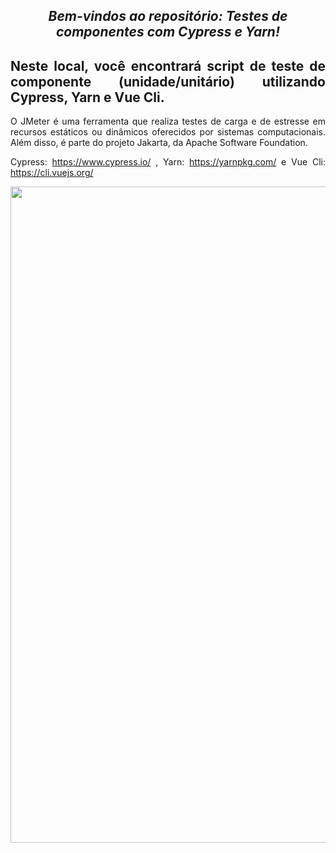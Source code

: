 <span align="center">

##  *Bem-vindos ao repositório: Testes de componentes com Cypress e Yarn!*

</span>

<span align="justify">

## Neste local, você encontrará script de teste de componente (unidade/unitário) utilizando Cypress, Yarn e Vue Cli.

O JMeter é uma ferramenta que realiza testes de carga e de estresse em recursos estáticos ou dinâmicos oferecidos por sistemas computacionais. Além disso, é parte do projeto Jakarta, da Apache Software Foundation.

Cypress: https://www.cypress.io/  , Yarn: https://yarnpkg.com/ e Vue Cli: https://cli.vuejs.org/


</span>

<div align="center">
<img src="https://www.bram.us/wordpress/wp-content/uploads/2016/10/yarn-kitten-full.png" width="1050px" />
</div>
